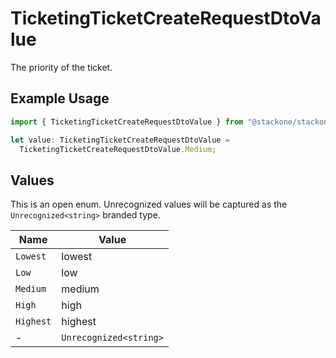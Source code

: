 # TicketingTicketCreateRequestDtoValue

The priority of the ticket.

## Example Usage

```typescript
import { TicketingTicketCreateRequestDtoValue } from "@stackone/stackone-client-ts/sdk/models/shared";

let value: TicketingTicketCreateRequestDtoValue =
  TicketingTicketCreateRequestDtoValue.Medium;
```

## Values

This is an open enum. Unrecognized values will be captured as the `Unrecognized<string>` branded type.

| Name                   | Value                  |
| ---------------------- | ---------------------- |
| `Lowest`               | lowest                 |
| `Low`                  | low                    |
| `Medium`               | medium                 |
| `High`                 | high                   |
| `Highest`              | highest                |
| -                      | `Unrecognized<string>` |